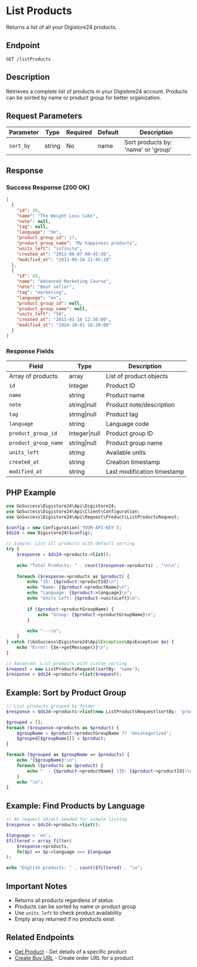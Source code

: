 # List Products

Returns a list of all your Digistore24 products.

## Endpoint

`GET /listProducts`

## Description

Retrieves a complete list of products in your Digistore24 account. Products can be sorted by name or product group for better organization.

## Request Parameters

| Parameter | Type | Required | Default | Description |
|-----------|------|----------|---------|-------------|
| `sort_by` | string | No | name | Sort products by: 'name' or 'group' |

## Response

### Success Response (200 OK)

```json
[
  {
    "id": 39,
    "name": "The Weight Loss Cake",
    "note": null,
    "tag": null,
    "language": "de",
    "product_group_id": 17,
    "product_group_name": "My happiness products",
    "units_left": "infinite",
    "created_at": "2012-06-07 00:45:36",
    "modified_at": "2013-09-16 21:45:10"
  },
  {
    "id": 42,
    "name": "Advanced Marketing Course",
    "note": "Best seller",
    "tag": "marketing",
    "language": "en",
    "product_group_id": null,
    "product_group_name": null,
    "units_left": "50",
    "created_at": "2013-01-10 12:30:00",
    "modified_at": "2024-10-01 16:20:00"
  }
]
```

### Response Fields

| Field | Type | Description |
|-------|------|-------------|
| Array of products | array | List of product objects |
| `id` | integer | Product ID |
| `name` | string | Product name |
| `note` | string\|null | Product note/description |
| `tag` | string\|null | Product tag |
| `language` | string | Language code |
| `product_group_id` | integer\|null | Product group ID |
| `product_group_name` | string\|null | Product group name |
| `units_left` | string | Available units |
| `created_at` | string | Creation timestamp |
| `modified_at` | string | Last modification timestamp |

## PHP Example

```php
use GoSuccess\Digistore24\Api\Digistore24;
use GoSuccess\Digistore24\Api\Client\Configuration;
use GoSuccess\Digistore24\Api\Request\Product\ListProductsRequest;

$config = new Configuration('YOUR-API-KEY');
$ds24 = new Digistore24($config);

// Simple: List all products with default sorting
try {
    $response = $ds24->products->list();
    
    echo "Total Products: " . count($response->products) . "\n\n";
    
    foreach ($response->products as $product) {
        echo "ID: {$product->productId}\n";
        echo "Name: {$product->productName}\n";
        echo "Language: {$product->language}\n";
        echo "Units Left: {$product->unitsLeft}\n";
        
        if ($product->productGroupName) {
            echo "Group: {$product->productGroupName}\n";
        }
        
        echo "---\n";
    }
} catch (\GoSuccess\Digistore24\Api\Exception\ApiException $e) {
    echo "Error: {$e->getMessage()}\n";
}

// Advanced: List products with custom sorting
$request = new ListProductsRequest(sortBy: 'name');
$response = $ds24->products->list($request);
```

## Example: Sort by Product Group

```php
// List products grouped by folder
$response = $ds24->products->list(new ListProductsRequest(sortBy: 'group'));

$grouped = [];
foreach ($response->products as $product) {
    $groupName = $product->productGroupName ?? 'Uncategorized';
    $grouped[$groupName][] = $product;
}

foreach ($grouped as $groupName => $products) {
    echo "{$groupName}:\n";
    foreach ($products as $product) {
        echo "  - {$product->productName} (ID: {$product->productId})\n";
    }
    echo "\n";
}
```

## Example: Find Products by Language

```php
// No request object needed for simple listing
$response = $ds24->products->list();

$language = 'en';
$filtered = array_filter(
    $response->products,
    fn($p) => $p->language === $language
);

echo "English products: " . count($filtered) . "\n";
```

## Important Notes

- Returns all products regardless of status
- Products can be sorted by name or product group
- Use `units_left` to check product availability
- Empty array returned if no products exist

## Related Endpoints

- [Get Product](getProduct.md) - Get details of a specific product
- [Create Buy URL](createBuyUrl.md) - Create order URL for a product
